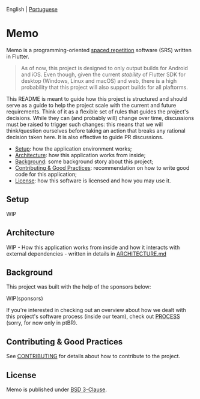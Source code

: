 English | [Portuguese](/README_ptBR.md)

# Memo

Memo is a programming-oriented [spaced repetition](https://en.wikipedia.org/wiki/Spaced_repetition) software (SRS) written in Flutter.

> As of now, this project is designed to only output builds for Android and iOS. Even though, given the current *stability* of
> Flutter SDK for desktop (Windows, Linux and macOS) and web, there is a high probability that this project will also support
> builds for all plaftorms.

This README is meant to guide how this project is structured and should serve as a guide to help the project scale with 
the current and future requirements. Think of it as a flexible set of rules that guides the project's decisions. While 
they can (and probably will) change over time, discussions must be raised to trigger such changes: this means that 
we will think/question ourselves before taking an action that breaks any rational decision taken here. It is also 
effective to guide PR discussions.

- [Setup](#setup): how the application environment works;
- [Architecture](#architecture): how this application works from inside;
- [Background](#background): some background story about this project;
- [Contributing & Good Practices](#contributing--good-practices): recommendation on how to write good code for this 
application;
- [License](#license): how this software is licensed and how you may use it.

## Setup

WIP

## Architecture

WIP - How this application works from inside and how it interacts with external dependencies - written in details in 
[ARCHITECTURE.md](ARCHITECTURE.md)


## Background

This project was built with the help of the sponsors below:

WIP(sponsors)

If you're interested in checking out an overview about how we dealt with this project's software process (inside our team),
check out [PROCESS](.process/PROCESS_ptBR.md) (sorry, for now only in ptBR).

## Contributing & Good Practices

See [CONTRIBUTING](CONTRIBUTING.md) for details about how to contribute to the project.

## License

Memo is published under [BSD 3-Clause](LICENSE).